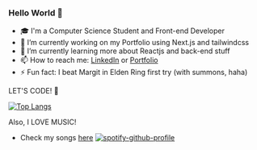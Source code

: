 ### Hello World 👋

- 🎓 I'm a Computer Science Student and Front-end Developer
- 🔭 I’m currently working on my Portfolio using Next.js and tailwindcss
- 🌱 I’m currently learning more about Reactjs and back-end stuff
- 📫 How to reach me: [LinkedIn](https://www.linkedin.com/in/linsmar-vital/) or [Portfolio](https://www.linsmarvital.com)
- ⚡ Fun fact: I beat Margit in Elden Ring first try (with summons, haha)

LET'S CODE! 🎇

[![Top Langs](https://github-readme-stats.vercel.app/api/top-langs/?username=Linsmar7&layout=compact)](https://github.com/anuraghazra/github-readme-stats)

Also, I LOVE MUSIC!
- Check my songs [here](https://soundcloud.com/linsmar/tracks)
[![spotify-github-profile](https://spotify-github-profile.vercel.app/api/view?uid=lolvegeta7&cover_image=true&theme=natemoo-re&bar_color=860fbd&bar_color_cover=false)](https://spotify-github-profile.vercel.app/api/view?uid=lolvegeta7&redirect=true)
